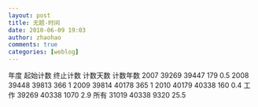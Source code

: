 ```yaml
---
layout: post
title: 无题-时间
date: 2010-06-09 19:03
author: zhaohao
comments: true
categories: [weblog]
---
```

年度 起始计数 终止计数 计数天数 计数年数
2007 39269 39447 179 0.5
2008 39448 39813 366 1
2009 39814 40178 365 1
2010 40179 40338 160 0.4
工作 39269 40338 1070 2.9
所有 31019 40338 9320 25.5
